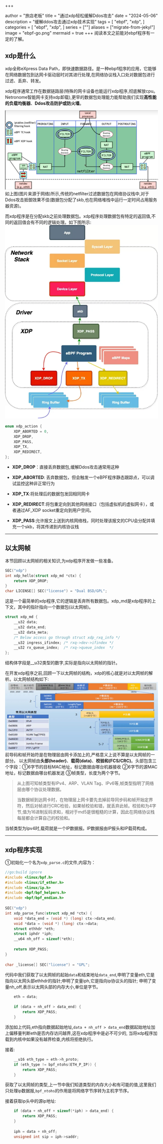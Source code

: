 +++

author = "旅店老板"
title = "通过xdp轻松缓解Ddos攻击"
date = "2024-05-06"
description = "缓解ddos攻击通过xdp技术实现"
tags = [
	"ebpf",
    "xdp",
]
categories = [
    "ebpf",
     "xdp",
]
series = [""]
aliases = ["migrate-from-jekyl"]
image = "ebpf-go.png"
mermaid = true
+++
阅读本文之前能对ebpf程序有一定的了解。
## xdp是什么
xdp全称eXpress Data Path，即快速数据路径。是一种ebpf程序的应用，它能够在网络数据包到达网卡驱动层时对其进行处理,在网络协议栈入口处对数据包进行过滤、丢弃、转发。  

xdp程序通常工作在数据链路层(特殊的网卡设备也能运行xdp程序,彻底解放cpu。Netronome智能网卡支持xdp卸载),更早的数据包处理能力能帮助我们实现**高性能的负载均衡器**、**Ddos攻击防护或防火墙**。

![xdp](xdp.png "xdp")   
如上图(图片来源于网络)所示,传统的netfilter过滤数据包在网络协议栈中,对于Ddos攻击抵御效果不佳(数据包分配了skb,也在网络堆栈中运行一定时间占用服务器资源)。  

而xdp程序是在分配skb之前处理数据包。xdp程序处理数据包有特定的返回值,不同的返回值会有不同的逻辑处理。如下图所示:
![xdp](xdp1.png "xdp")  
```c
enum xdp_action {
	XDP_ABORTED = 0,
	XDP_DROP,
	XDP_PASS,
	XDP_TX,
	XDP_REDIRECT,
};
```
* **XDP_DROP**：直接丢弃数据包,缓解Ddos攻击通常用这种  


* **XDP_ABORTED**: 丢弃数据包，但会触发一个eBPF程序静态跟踪点，可以调试监控这种非正常行为  


* **XDP_TX**:将处理后的数据包发回相同网卡


* **XDP_REDIRECT**:将包重定向到其他网络接口（包括虚拟机的虚拟网卡），或者通过AF_XDP socket重定向到用户空间。


* **XDP_PASS**:允许报文上送到内核网络栈，同时处理该报文的CPU会分配并填充一个skb，将其传递到内核协议栈

***
## 以太网帧
本节回顾以太网帧的相关知识,为xdp程序开发做一些准备。
```c
SEC("xdp")
int xdp_hello(struct xdp_md *ctx) {
    return XDP_DROP;
}
char LICENSE[] SEC("license") = "Dual BSD/GPL";
```
这是一个最简单的xdp程序,它的逻辑是丢弃所有数据包。xdp_md是xdp程序的上下文，其中的指针指向一个数据包(以太网帧)。  
```c
struct xdp_md {
	__u32 data;
	__u32 data_end;
	__u32 data_meta;
	/* Below access go through struct xdp_rxq_info */
	__u32 ingress_ifindex; /* rxq->dev->ifindex */
	__u32 rx_queue_index;  /* rxq->queue_index  */
};
```
结构体字段是__u32类型的数字,实际是指向以太网帧的指针。

在开发xdp程序之前,回顾一下以太网帧的结构，xdp的核心就是对以太网帧的解析。以太网帧结构如下:
![以太网帧](以太网帧.png "以太网帧")  
前导码和帧开始符是在物理层由网卡添加上的,严格意义上说不算是以太网帧的一部分。
以太网帧由**头部(header)**、**载荷(data)**、**校验和(FCS/CRC)**。头部包含三个字段：①6字节的目标MAC地址，标记数据由哪台机器接收  ②6字节的源MAC地址，标记数据由哪台机器发送
③帧类型，长度为两个字节。
>从上图可知帧类型有IPv4、ARP、VLAN Tag、IPv6等,帧类型指明了网络层由哪个协议处理数据。  
> 
>当数据帧到达网卡时，在物理层上网卡要先去掉前导同步码和帧开始定界符，然后对帧进行CRC检验，如果帧校验和错，就丢弃此帧。校验和为4字节,值为16进制反码求和，相对于md5是很粗糙的计算，因此在网络协议栈每层都会计算自己的校验和。

当帧类型为Ipv4时,载荷就是一个IP数据报。IP数据报由IP报头和IP载荷构成。
***
## xdp程序实现
①初始化一个名为`xdp_parse.c`的文件,内容为：
```c
//go:build ignore
#include <linux/bpf.h>
#include <linux/if_ether.h>
#include <linux/ip.h>
#include <bpf/bpf_helpers.h>
#include <bpf/bpf_endian.h>

SEC("xdp")
int xdp_parse_func(struct xdp_md *ctx) {
    void *data_end = (void *) (long) ctx->data_end;
    void *data = (void *) (long) ctx->data;
    struct ethhdr *eth;
    struct iphdr *iph;
    __u64 nh_off = sizeof(*eth);
    
    return XDP_PASS;
}

char _license[] SEC("license") = "GPL";
```
代码中我们获取了以太网帧的起始`data`和结束地址`data_end`,申明了变量eth,它是指向以太网头部ethhdr的指针;申明了变量iph,它是指向ip协议头的指针;
申明了变量nh_off,表示以太网头部的内存大小,单位是字节。  

```c
    eth = data;

    if (data + nh_off > data_end) {
        return XDP_PASS;
    }
```
添加如上代码,eth指向数据起始地址,`data + nh_off > data_end`数据起始地址加上偏移量判断eth是否内存访问越界,这在xdp程序中是必不可少的,
当将xdp程序加载到内核中如果没有越界检查,内核将拒绝执行。   

接着:
```c
    __u16 eth_type = eth->h_proto;
    if (eth_type != bpf_ntohs(ETH_P_IP)) {
        return XDP_PASS;
    }
```
获取了以太网帧的类型,上一节中我们知道类型的内存大小和有可能的值,这里我们只处理ip数据报,`bpf_ntohs`的作用是将网络字节序转为主机字节序。

接着获取ip头中的源ip地址:
```c
    if (data + nh_off + sizeof(*iph) > data_end) {
        return XDP_PASS;
    }

    iph = data + nh_off;
    unsigned int sip = iph->saddr;
```




